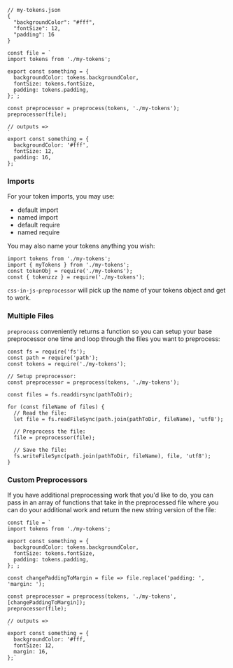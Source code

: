 ```
// my-tokens.json
{
  "backgroundColor": "#fff",
  "fontSize": 12,
  "padding": 16
}
```

```
const file = `
import tokens from './my-tokens';

export const something = {
  backgroundColor: tokens.backgroundColor,
  fontSize: tokens.fontSize,
  padding: tokens.padding,
};`;

const preprocessor = preprocess(tokens, './my-tokens');
preprocessor(file);

// outputs =>
`
export const something = {
  backgroundColor: '#fff',
  fontSize: 12,
  padding: 16,
};`
```

<h3>Imports</h3>

For your token imports, you may use: 

* default import
* named import
* default require
* named require

You may also name your tokens anything you wish:

```
import tokens from './my-tokens';
import { myTokens } from './my-tokens';
const tokenObj = require('./my-tokens');
const { tokenzzz } = require('./my-tokens');
```

<code>css-in-js-preprocessor</code> will pick up the name of your tokens object and get to work. 

<h3>Multiple Files</h3>

<p><code>preprocess</code> conveniently returns a function so you can setup your base preprocessor one time and loop through the files you want to preprocess:</p>

```
const fs = require('fs');
const path = require('path');
const tokens = require('./my-tokens');

// Setup preprocessor:
const preprocessor = preprocess(tokens, './my-tokens');

const files = fs.readdirsync(pathToDir);

for (const fileName of files) {
  // Read the file:
  let file = fs.readFileSync(path.join(pathToDir, fileName), 'utf8');

  // Preprocess the file:
  file = preprocessor(file);

  // Save the file:
  fs.writeFileSync(path.join(pathToDir, fileName), file, 'utf8');
}
```

<h3>Custom Preprocessors</h3>

<p>If you have additional preprocessing work that you'd like to do, you can pass in an array of functions that take in the preprocessed file where you can do your additional work and return the new string version of the file:</p>

```
const file = `
import tokens from './my-tokens';

export const something = {
  backgroundColor: tokens.backgroundColor,
  fontSize: tokens.fontSize,
  padding: tokens.padding,
};`;

const changePaddingToMargin = file => file.replace('padding: ', 'margin: ');

const preprocessor = preprocess(tokens, './my-tokens', [changePaddingToMargin]);
preprocessor(file);

// outputs =>
`
export const something = {
  backgroundColor: '#fff,
  fontSize: 12,
  margin: 16,
};`
```